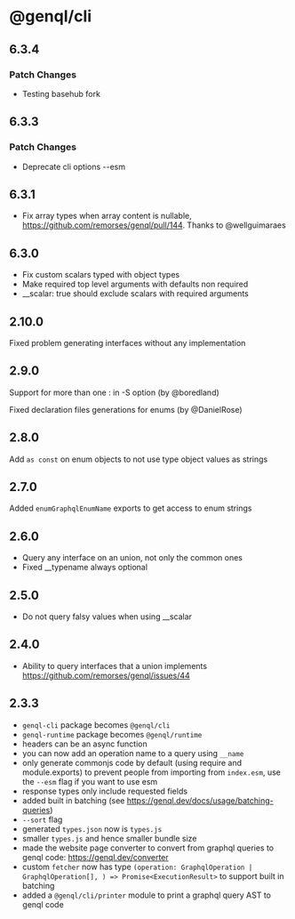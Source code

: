 # @genql/cli

## 6.3.4

### Patch Changes

- Testing basehub fork

## 6.3.3

### Patch Changes

- Deprecate cli options --esm

## 6.3.1

- Fix array types when array content is nullable, https://github.com/remorses/genql/pull/144. Thanks to @wellguimaraes

## 6.3.0

- Fix custom scalars typed with object types
- Make required top level arguments with defaults non required
- \_\_scalar: true should exclude scalars with required arguments

## 2.10.0

Fixed problem generating interfaces without any implementation

## 2.9.0

Support for more than one : in -S option (by @boredland)

Fixed declaration files generations for enums (by @DanielRose)

## 2.8.0

Add `as const` on enum objects to not use type object values as strings

## 2.7.0

Added `enumGraphqlEnumName` exports to get access to enum strings

## 2.6.0

- Query any interface on an union, not only the common ones
- Fixed \_\_typename always optional

## 2.5.0

- Do not query falsy values when using \_\_scalar

## 2.4.0

- Ability to query interfaces that a union implements https://github.com/remorses/genql/issues/44

## 2.3.3

- `genql-cli` package becomes `@genql/cli`
- `genql-runtime` package becomes `@genql/runtime`
- headers can be an async function
- you can now add an operation name to a query using `__name`
- only generate commonjs code by default (using require and module.exports) to prevent people from importing from `index.esm`, use the `--esm` flag if you want to use esm
- response types only include requested fields
- added built in batching (see https://genql.dev/docs/usage/batching-queries)
- `--sort` flag
- generated `types.json` now is `types.js`
- smaller `types.js` and hence smaller bundle size
- made the website page converter to convert from graphql queries to genql code: https://genql.dev/converter
- custom `fetcher` now has type `(operation: GraphqlOperation | GraphqlOperation[], ) => Promise<ExecutionResult>` to support built in batching
- added a `@genql/cli/printer` module to print a graphql query AST to genql code
